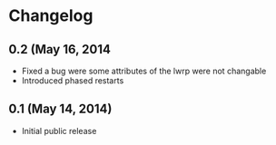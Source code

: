 # Changelog

## 0.2 (May 16, 2014

* Fixed a bug were some attributes of the lwrp were not changable
* Introduced phased restarts

## 0.1 (May 14, 2014)

* Initial public release
